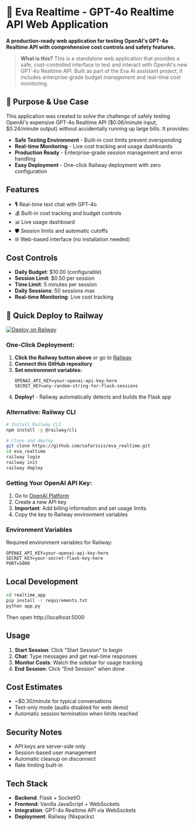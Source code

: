 # 🤖 Eva Realtime - GPT-4o Realtime API Web Application

**A production-ready web application for testing OpenAI's GPT-4o Realtime API with comprehensive cost controls and safety features.**

> **What is this?** This is a standalone web application that provides a safe, cost-controlled interface to test and interact with OpenAI's new GPT-4o Realtime API. Built as part of the Eva AI assistant project, it includes enterprise-grade budget management and real-time cost monitoring.

## 🎯 **Purpose & Use Case**

This application was created to solve the challenge of safely testing OpenAI's expensive GPT-4o Realtime API ($0.06/minute input, $0.24/minute output) without accidentally running up large bills. It provides:

- **Safe Testing Environment** - Built-in cost limits prevent overspending
- **Real-time Monitoring** - Live cost tracking and usage dashboards  
- **Production Ready** - Enterprise-grade session management and error handling
- **Easy Deployment** - One-click Railway deployment with zero configuration

## Features

- 🎙️ Real-time text chat with GPT-4o
- 💰 Built-in cost tracking and budget controls
- 📊 Live usage dashboard
- 🛡️ Session limits and automatic cutoffs
- 🌐 Web-based interface (no installation needed)

## Cost Controls

- **Daily Budget**: $10.00 (configurable)
- **Session Limit**: $0.50 per session
- **Time Limit**: 5 minutes per session
- **Daily Sessions**: 50 sessions max
- **Real-time Monitoring**: Live cost tracking

## 🚀 **Quick Deploy to Railway**

[![Deploy on Railway](https://railway.app/button.svg)](https://railway.app/template/gpt4o-realtime)

### **One-Click Deployment:**

1. **Click the Railway button above** or go to [Railway](https://railway.app)
2. **Connect this GitHub repository** 
3. **Set environment variables:**
   ```
   OPENAI_API_KEY=your-openai-api-key-here
   SECRET_KEY=any-random-string-for-flask-sessions
   ```
4. **Deploy!** - Railway automatically detects and builds the Flask app

### **Alternative: Railway CLI**

```bash
# Install Railway CLI
npm install -g @railway/cli

# Clone and deploy
git clone https://github.com/safarivis/eva_realtime.git
cd eva_realtime
railway login
railway init
railway deploy
```

### **Getting Your OpenAI API Key:**

1. Go to [OpenAI Platform](https://platform.openai.com/api-keys)
2. Create a new API key
3. **Important**: Add billing information and set usage limits
4. Copy the key to Railway environment variables

### Environment Variables

Required environment variables for Railway:

```
OPENAI_API_KEY=your-openai-api-key-here
SECRET_KEY=your-secret-flask-key-here
PORT=5000
```

## Local Development

```bash
cd realtime_app
pip install -r requirements.txt
python app.py
```

Then open http://localhost:5000

## Usage

1. **Start Session**: Click "Start Session" to begin
2. **Chat**: Type messages and get real-time responses
3. **Monitor Costs**: Watch the sidebar for usage tracking
4. **End Session**: Click "End Session" when done

## Cost Estimates

- ~$0.30/minute for typical conversations
- Text-only mode (audio disabled for web demo)
- Automatic session termination when limits reached

## Security Notes

- API keys are server-side only
- Session-based user management
- Automatic cleanup on disconnect
- Rate limiting built-in

## Tech Stack

- **Backend**: Flask + SocketIO
- **Frontend**: Vanilla JavaScript + WebSockets
- **Integration**: GPT-4o Realtime API via WebSockets
- **Deployment**: Railway (Nixpacks)